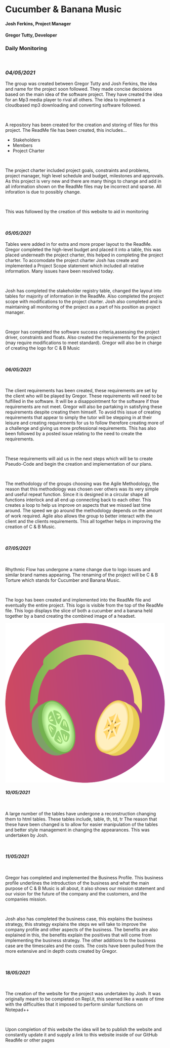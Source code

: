 <h1>Cucumber & Banana Music</h1>
<h4>Josh Ferkins, Project Manager</h4>
<h4>Gregor Tutty, Developer</h4>


<h3>Daily Monitoring</h3>
<br>
<h3><i>04/05/2021</i></h3>
<p>The group was created between Gregor Tutty and Josh Ferkins, the idea and name for the project soon followed. They made concise decisions
based on the main idea of the software project. They have created the idea for an Mp3 media player to rival all others. The idea to implement a 
cloudbased mp3 downloading and converting software followed.</p>
<br>
<p>A repository has been created for the creation and storing of files for this project. The ReadMe file has been created, this includes...</p>
	<ul>
		<li>Stakeholders</li>
  	<li>Members</li>
		<li>Project Charter</li>
	</ul>
 <br>
<p>The project charter included project goals, constraints and problems, project manager, high level schedule and budget, milestones and approvals.
As this project is very new and there are many things to change and add in all information shown on the ReadMe files may be incorrect and sparse.
All inforation is due to possibly change.</p>
<br>
<p>This was followed by the creation of this website to aid in monitoring</p>
<br>
		<h4><i>05/05/2021</i></h4>
		<p>Tables were added in for extra and more proper layout to the ReadMe. Gregor completed the high-level budget and placed it into a table, this 
		was placed underneath the project charter, this helped in completing the project charter. To accomodate the project charter Josh has create and implemented 
		a Project Scope statement which included all relative information. Many issues have been resolved today.</p>
		<br>
		<p>Josh has completed the stakeholder registry table, changed the layout into tables for majority of information in the ReadMe. Also completed the project scope 
		with modifications to the project charter. Josh also completed and is maintaining all monitoring of the project as a part of his position as project manager.<p>
		<br>
		<p>Gregor has completed the software success criteria,assessing the project driver, constraints and floats. Also created the requirements for the project
		(may require modifications to meet standard). Gregor will also be in charge of creating the logo for C & B Music</p>
		<br>
		<h4><i>06/05/2021</i></h4>
		<br>
		<p>The client requirements has been created, these requirements are set by the client who will be played by Gregor. These requirements will need to be fulfilled 
		in the software. It will be a disappointment for the software if thse requirements are not meet.  Gregor will also be partaking in satisfying these requirements 
		despite creating them himself. To avoid this issue of creating requirements that appear to simply the tutor will be stepping in at their leisure and creating 
		requirements for us to follow therefore creating more of a challenge and giving us more professional requirements. This has also been followed by a posted 
		issue relating to the need to create the requirements.</p>
		<br>
		<p>These requirements will aid us in the next steps which will be to create Pseudo-Code and begin the creation and implementation of our plans.</p>
		<br>
		<p>The methodology of the groups choosing was the Agile Methodology, the reason that this methodology was chosen over others was its very simple and
		useful repeat function. Since it is designed in a circular shape all functions interlock and all end up connecting back to each other. This creates a loop 
		to help us improve on aspects that we missed last time around. The speed we go around the methodology depends on the amount of work required. Agile also allows
		the group to better interact with the client and the clients requirements. This all together helps in improving the creation of C & B Music.</p>
		<br>
		<h4><i>07/05/2021</i></h4>
		<br>
		<p>Rhythmic Flow has undergone a name change due to logo issues and similar brand names appearing. The renaming of the project will be C & B Torture which stands
		for Cucumber and Banana Music.</p>
		<br>
		<p>The logo has been created and implemented into the ReadMe file and eventually the entire project. This logo is visible from the top of the ReadMe file.
		This logo displays the slice of both a cucumber and a banana held together by a band creating the combined image of a headset.</p>
		<img src="music_logo.png">
		<br>
		<h4><i>10/05/2021</i></h4>
		<br>
		<p>A large number of the tables have undergone a reconstruction changing them to html tables. These tables include, table, th, td, tr The reason that these
		have been changed is to allow for easier manipulation of the tables and better style management in changing the appearances. This was undertaken by Josh.</p>
		<br>
		<h4><i>11/05/2021</i></h4>
		<br>
		<p>Gregor has completed and implemented the Business Profile. This business profile underlines the introduction of the business and what the main 
		purpose of C & B Music is all about, it also shows our mission statement and our vision for the future of the company and the customers, 
		and the companies mission.</p>
		<br>
		<p>Josh also has completed the business case, this explains the business strategy, this strategy explains the steps we will take to improve the 
		company profile and other aspects of the business. The benefits are also explained in this, the benefits explain the positives that will come from
		implementing the business strategy. The other additions to the business case are the timescales and the costs. The costs have been pulled from the
		more extensive and in depth costs created by Gregor.</p>
		<br>
		<h4><i>18/05/2021</i></h4>
		<br>
		<p>The creation of the website for the project was undertaken by Josh. It was originally meant to be completed on Repl.it, this seemed like a waste of 
		time with the difficulties that it imposed to perform similar functions on Notepad++</p>
		<br>
		<p>Upon completion of this website the idea will be to publish the website and constantly update it and supply a link to this website
		inside of our GitHub ReadMe or other pages</p>
